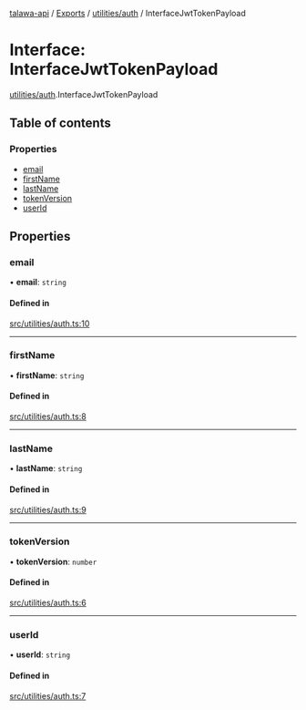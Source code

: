[talawa-api](../README.md) / [Exports](../modules.md) / [utilities/auth](../modules/utilities_auth.md) / InterfaceJwtTokenPayload

# Interface: InterfaceJwtTokenPayload

[utilities/auth](../modules/utilities_auth.md).InterfaceJwtTokenPayload

## Table of contents

### Properties

- [email](utilities_auth.InterfaceJwtTokenPayload.md#email)
- [firstName](utilities_auth.InterfaceJwtTokenPayload.md#firstname)
- [lastName](utilities_auth.InterfaceJwtTokenPayload.md#lastname)
- [tokenVersion](utilities_auth.InterfaceJwtTokenPayload.md#tokenversion)
- [userId](utilities_auth.InterfaceJwtTokenPayload.md#userid)

## Properties

### email

• **email**: `string`

#### Defined in

[src/utilities/auth.ts:10](https://github.com/Nitya-Pasrija/talawa-api/blob/faae1c9/src/utilities/auth.ts#L10)

___

### firstName

• **firstName**: `string`

#### Defined in

[src/utilities/auth.ts:8](https://github.com/Nitya-Pasrija/talawa-api/blob/faae1c9/src/utilities/auth.ts#L8)

___

### lastName

• **lastName**: `string`

#### Defined in

[src/utilities/auth.ts:9](https://github.com/Nitya-Pasrija/talawa-api/blob/faae1c9/src/utilities/auth.ts#L9)

___

### tokenVersion

• **tokenVersion**: `number`

#### Defined in

[src/utilities/auth.ts:6](https://github.com/Nitya-Pasrija/talawa-api/blob/faae1c9/src/utilities/auth.ts#L6)

___

### userId

• **userId**: `string`

#### Defined in

[src/utilities/auth.ts:7](https://github.com/Nitya-Pasrija/talawa-api/blob/faae1c9/src/utilities/auth.ts#L7)
